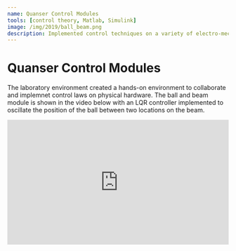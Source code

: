 ```yaml
---
name: Quanser Control Modules
tools: [control theory, Matlab, Simulink]
image: /img/2019/ball_beam.png
description: Implemented control techniques on a variety of electro-mechanical systems using Matlab and Simulink with Quanser hardware. 
---
```


# Quanser Control Modules

The laboratory environment created a hands-on environment to collaborate and implemnet control laws on physical hardware. The ball and beam module is shown in the video below with an LQR controller implemented to oscillate the position of the ball between two locations on the beam.
 
<div style="padding:56.25% 0 0 0;position:relative;"><iframe src="https://player.vimeo.com/video/406974901" style="position:absolute;top:0;left:0;width:100%;height:100%;" frameborder="0" allow="autoplay; fullscreen" allowfullscreen></iframe></div><script src="https://player.vimeo.com/api/player.js"></script>

